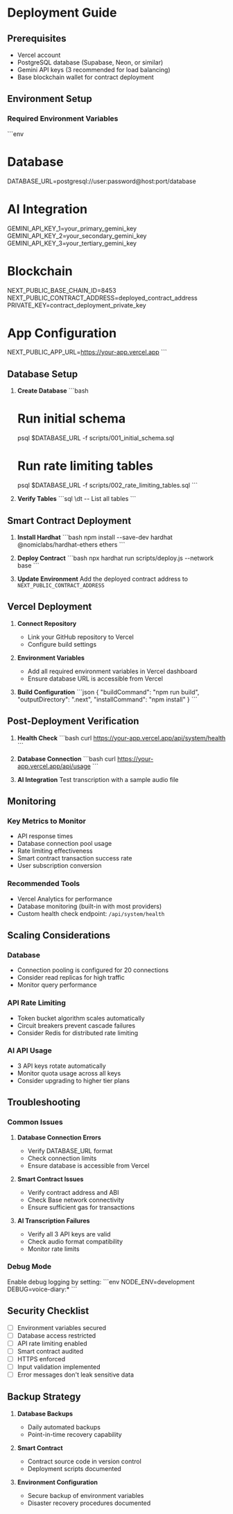 # Deployment Guide

## Prerequisites

- Vercel account
- PostgreSQL database (Supabase, Neon, or similar)
- Gemini API keys (3 recommended for load balancing)
- Base blockchain wallet for contract deployment

## Environment Setup

### Required Environment Variables

\`\`\`env
# Database
DATABASE_URL=postgresql://user:password@host:port/database

# AI Integration
GEMINI_API_KEY_1=your_primary_gemini_key
GEMINI_API_KEY_2=your_secondary_gemini_key
GEMINI_API_KEY_3=your_tertiary_gemini_key

# Blockchain
NEXT_PUBLIC_BASE_CHAIN_ID=8453
NEXT_PUBLIC_CONTRACT_ADDRESS=deployed_contract_address
PRIVATE_KEY=contract_deployment_private_key

# App Configuration
NEXT_PUBLIC_APP_URL=https://your-app.vercel.app
\`\`\`

## Database Setup

1. **Create Database**
   \`\`\`bash
   # Run initial schema
   psql $DATABASE_URL -f scripts/001_initial_schema.sql
   
   # Run rate limiting tables
   psql $DATABASE_URL -f scripts/002_rate_limiting_tables.sql
   \`\`\`

2. **Verify Tables**
   \`\`\`sql
   \dt -- List all tables
   \`\`\`

## Smart Contract Deployment

1. **Install Hardhat**
   \`\`\`bash
   npm install --save-dev hardhat @nomiclabs/hardhat-ethers ethers
   \`\`\`

2. **Deploy Contract**
   \`\`\`bash
   npx hardhat run scripts/deploy.js --network base
   \`\`\`

3. **Update Environment**
   Add the deployed contract address to `NEXT_PUBLIC_CONTRACT_ADDRESS`

## Vercel Deployment

1. **Connect Repository**
   - Link your GitHub repository to Vercel
   - Configure build settings

2. **Environment Variables**
   - Add all required environment variables in Vercel dashboard
   - Ensure database URL is accessible from Vercel

3. **Build Configuration**
   \`\`\`json
   {
     "buildCommand": "npm run build",
     "outputDirectory": ".next",
     "installCommand": "npm install"
   }
   \`\`\`

## Post-Deployment Verification

1. **Health Check**
   \`\`\`bash
   curl https://your-app.vercel.app/api/system/health
   \`\`\`

2. **Database Connection**
   \`\`\`bash
   curl https://your-app.vercel.app/api/usage
   \`\`\`

3. **AI Integration**
   Test transcription with a sample audio file

## Monitoring

### Key Metrics to Monitor

- API response times
- Database connection pool usage
- Rate limiting effectiveness
- Smart contract transaction success rate
- User subscription conversion

### Recommended Tools

- Vercel Analytics for performance
- Database monitoring (built-in with most providers)
- Custom health check endpoint: `/api/system/health`

## Scaling Considerations

### Database
- Connection pooling is configured for 20 connections
- Consider read replicas for high traffic
- Monitor query performance

### API Rate Limiting
- Token bucket algorithm scales automatically
- Circuit breakers prevent cascade failures
- Consider Redis for distributed rate limiting

### AI API Usage
- 3 API keys rotate automatically
- Monitor quota usage across all keys
- Consider upgrading to higher tier plans

## Troubleshooting

### Common Issues

1. **Database Connection Errors**
   - Verify DATABASE_URL format
   - Check connection limits
   - Ensure database is accessible from Vercel

2. **Smart Contract Issues**
   - Verify contract address and ABI
   - Check Base network connectivity
   - Ensure sufficient gas for transactions

3. **AI Transcription Failures**
   - Verify all 3 API keys are valid
   - Check audio format compatibility
   - Monitor rate limits

### Debug Mode

Enable debug logging by setting:
\`\`\`env
NODE_ENV=development
DEBUG=voice-diary:*
\`\`\`

## Security Checklist

- [ ] Environment variables secured
- [ ] Database access restricted
- [ ] API rate limiting enabled
- [ ] Smart contract audited
- [ ] HTTPS enforced
- [ ] Input validation implemented
- [ ] Error messages don't leak sensitive data

## Backup Strategy

1. **Database Backups**
   - Daily automated backups
   - Point-in-time recovery capability

2. **Smart Contract**
   - Contract source code in version control
   - Deployment scripts documented

3. **Environment Configuration**
   - Secure backup of environment variables
   - Disaster recovery procedures documented
